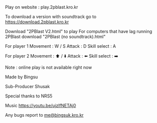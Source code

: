 Play on website : play.2pblast.kro.kr

To download a version with soundtrack go to https://download.2pblast.kro.kr

Download "2PBlast V2.html" to play
For computers that have lag running 2PBlast download "2PBlast (no soundtrack).html"


For player 1
Movement : W / S
Attack : D
Skill select : A

For player 2
Movement : ⬆️ / ⬇️
Attack : ⬅️
Skill select : ➡️

Note : online play is not available right now


Made by Bingsu

Sub-Producer  Shusak

Special thanks to NRS5

Music https://youtu.be/ujzlfNETAj0

Any bugs report to me@bingsuk.kro.kr
